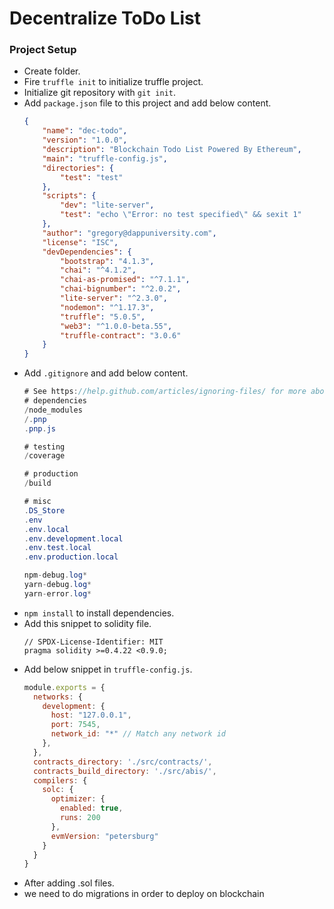 # Decentralize ToDo List

### Project Setup

- Create folder.
- Fire `truffle init` to initialize truffle project.
- Initialize git repository with `git init`.
- Add `package.json` file to this project and add below content.
	```json
	{
	    "name": "dec-todo",
	    "version": "1.0.0",
	    "description": "Blockchain Todo List Powered By Ethereum",
	    "main": "truffle-config.js",
	    "directories": {
	        "test": "test"
	    },
	    "scripts": {
	        "dev": "lite-server",
	        "test": "echo \"Error: no test specified\" && sexit 1"
	    },
	    "author": "gregory@dappuniversity.com",
	    "license": "ISC",
	    "devDependencies": {
	        "bootstrap": "4.1.3",
	        "chai": "^4.1.2",
	        "chai-as-promised": "^7.1.1",
	        "chai-bignumber": "^2.0.2",
	        "lite-server": "^2.3.0",
	        "nodemon": "^1.17.3",
	        "truffle": "5.0.5",
	        "web3": "^1.0.0-beta.55",
	        "truffle-contract": "3.0.6"
	    }
	}
	```
- Add `.gitignore` and add below content.
	```ActionScript
	# See https://help.github.com/articles/ignoring-files/ for more about ignoring files.
	# dependencies
	/node_modules
	/.pnp
	.pnp.js

	# testing
	/coverage

	# production
	/build

	# misc
	.DS_Store
	.env
	.env.local
	.env.development.local
	.env.test.local
	.env.production.local

	npm-debug.log*
	yarn-debug.log*
	yarn-error.log*
	```
- `npm install` to install dependencies.
- Add this snippet to solidity file.
	```solidity
	// SPDX-License-Identifier: MIT
	pragma solidity >=0.4.22 <0.9.0;
	```
- Add below snippet in `truffle-config.js`.
	```js
	module.exports = {
	  networks: {
	    development: {
	      host: "127.0.0.1",
	      port: 7545,
	      network_id: "*" // Match any network id
	    },
	  },
	  contracts_directory: './src/contracts/',
	  contracts_build_directory: './src/abis/',
	  compilers: {
	    solc: {
	      optimizer: {
	        enabled: true,
	        runs: 200
	      },
	      evmVersion: "petersburg"
	    }
	  }
	}
	```
- After adding .sol files.
- we need to do migrations in order to deploy on blockchain